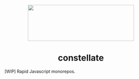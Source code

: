 <p align="center">
  <img src="https://cdn.rawgit.com/constellators/constellate/8e303aad/assets/logo-full.png" width="350" height="119" />
</p>

<h1 align="center">constellate</h1>

[WIP] Rapid Javascript monorepos.

